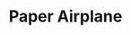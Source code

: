---
layout: post
title: Paper Airplane
site: https://www.behance.net/gallery/20631895/Leap-Motion-Paper-Airplane-V1
image: https://mir-cdn.behance.net/v1/rendition/projects/404/20631895.54442d407ef37.png
category: demo
whichdd: October 2014
maker:
- name: Clare Carroll
  school: NYU
---